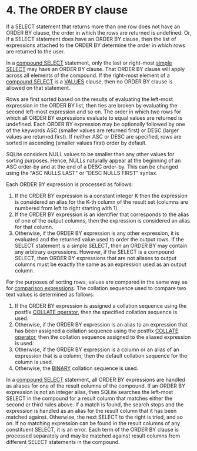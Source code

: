 # 4\. The ORDER BY clause


If a SELECT statement that returns more than one row does not have an
ORDER BY clause, the order in which the rows are returned is undefined.
Or, if a SELECT statement does have an ORDER BY clause, then the list of
expressions attached to the ORDER BY determine the order in which rows
are returned to the user.




In a [compound SELECT](lang_select.html#compound) statement, only the last or right\-most [simple SELECT](lang_select.html#simpleselect)
may have an ORDER BY clause. That ORDER BY clause will apply across all elements of
the compound. If the right\-most element of a [compound SELECT](lang_select.html#compound) is a [VALUES](lang_select.html#values) clause,
then no ORDER BY clause is allowed on that statement.




Rows are first sorted based on the results of
evaluating the left\-most expression in the ORDER BY list, then ties are broken
by evaluating the second left\-most expression and so on. The order in which
two rows for which all ORDER BY expressions evaluate to equal values are
returned is undefined. Each ORDER BY expression may be optionally followed
by one of the keywords ASC (smaller values are returned first) or DESC (larger
values are returned first). If neither ASC or DESC are specified, rows
are sorted in ascending (smaller values first) order by default.




SQLite considers NULL values to be smaller than any other values
for sorting purposes. Hence, NULLs naturally appear at the beginning
of an ASC order\-by and at the end of a DESC order\-by. This can be changed
using the "ASC NULLS LAST" or "DESC NULLS FIRST" syntax.



Each ORDER BY expression is processed as follows:


1. If the ORDER BY expression is a constant integer K then the
expression is considered an alias for the K\-th column of the result set
(columns are numbered from left to right starting with 1\).
2. If the ORDER BY expression is an identifier that corresponds to
the alias of one of the output columns, then the expression is considered
an alias for that column.
3. Otherwise, if the ORDER BY expression is any other expression, it 
is evaluated and the returned value used to order the output rows. If
the SELECT statement is a simple SELECT, then an ORDER BY may contain any
arbitrary expressions. However, if the SELECT is a compound SELECT, then
ORDER BY expressions that are not aliases to output columns must be exactly
the same as an expression used as an output column.


For the purposes of sorting rows, values are compared in the same way
as for [comparison expressions](datatype3.html#comparisons). The collation sequence used to compare
two text values is determined as follows:



1. If the ORDER BY expression is assigned a collation sequence using
 the postfix [COLLATE operator](lang_expr.html#collateop), then the specified collation sequence is
 used.
2. Otherwise, if the ORDER BY expression is an alias to an expression
 that has been assigned a collation sequence using the postfix 
 [COLLATE operator](lang_expr.html#collateop), then the collation sequence assigned to the aliased
 expression is used.
3. Otherwise, if the ORDER BY expression is a column or an alias of
 an expression that is a column, then the default collation sequence for
 the column is used.
4. Otherwise, the [BINARY](datatype3.html#collation) collation sequence is used.


In a [compound SELECT](lang_select.html#compound) statement, all ORDER BY expressions are handled
as aliases for one of the result columns of the compound.
If an ORDER BY expression is not an integer alias, then SQLite searches
the left\-most SELECT in the compound for a result column that matches either
the second or third rules above. If a match is found, the search stops and
the expression is handled as an alias for the result column that it has been
matched against. Otherwise, the next SELECT to the right is tried, and so on.
If no matching expression can be found in the result columns of any
constituent SELECT, it is an error. Each term of the ORDER BY clause is
processed separately and may be matched against result columns from different
SELECT statements in the compound.



